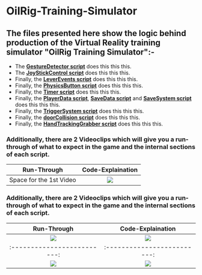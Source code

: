 # OilRig-Training-Simulator
## The files presented here show the logic behind production of the Virtual Reality training simulator "OilRig Training Simulator":-

* The [**GestureDetector script**](GestureDetector.cs) does this this this.
* The [**JoyStickControl script**](JoystickControl.cs) does this this this.
* Finally, the [**LeverEvents script**](LeverEvents.cs) does this this this.
* Finally, the [**PhysicsButton script**](PhysicsButton.cs) does this this this.
* Finally, the [**Timer script**](Timer.cs) does this this this.
* Finally, the [**PlayerData script**](PlayerData.cs), [**SaveData script**](SaveData.cs) and [**SaveSystem script**](SaveSystem.cs) does this this this.
* Finally, the [**TriggerSystem script**](TriggerSystem.cs) does this this this.
* Finally, the [**doorCollision script**](doorCollision.cs) does this this this.
* Finally, the [**HandTrackingGrabber script**](HandTrackinGrabber.cs) does this this this.

### Additionally, there are 2 Videoclips which will give you a run-through of what to expect in the game and the internal sections of each script.
Run-Through             |  Code-Explaination
:-------------------------:|:-------------------------:
Space for the 1st Video | [![](http://img.youtube.com/vi/bnEiD5oTgOc/0.jpg)](http://www.youtube.com/watch?v=bnEiD5oTgOc "Lake Venture")
### Additionally, there are 2 Videoclips which will give you a run-through of what to expect in the game and the internal sections of each script.
Run-Through             |  Code-Explaination
:-------------------------:|:-------------------------:
[![](http://img.youtube.com/vi/_fxo8h80w28/0.jpg)](http://www.youtube.com/watch?v=_fxo8h80w28 "Stardome - A 3D Dome Painting Experience!!") | [![](http://img.youtube.com/vi/7ikp7RgcbZM/0.jpg)](http://www.youtube.com/watch?v=7ikp7RgcbZM "StarDome - Code Explaination")
:-------------------------:|:-------------------------:
[![](http://img.youtube.com/vi/_fxo8h80w28/0.jpg)](http://www.youtube.com/watch?v=_fxo8h80w28 "Stardome - A 3D Dome Painting Experience!!") | [![](http://img.youtube.com/vi/7ikp7RgcbZM/0.jpg)](http://www.youtube.com/watch?v=7ikp7RgcbZM "StarDome - Code Explaination")
